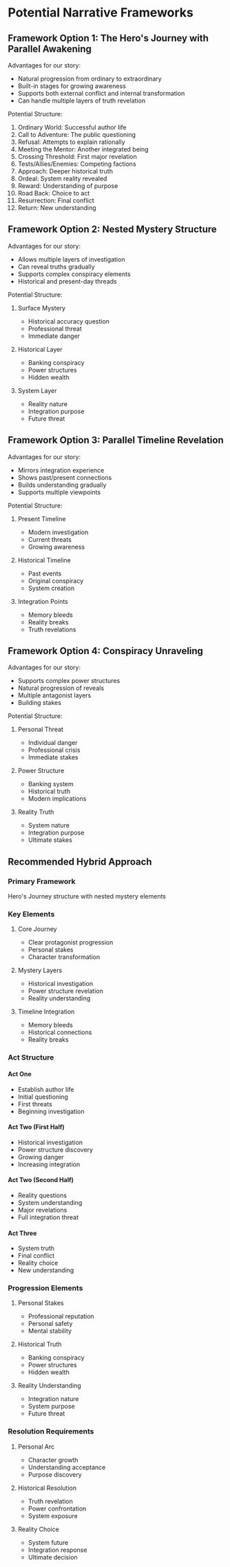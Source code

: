 # Potential Narrative Frameworks

## Framework Option 1: The Hero's Journey with Parallel Awakening

Advantages for our story:
- Natural progression from ordinary to extraordinary
- Built-in stages for growing awareness
- Supports both external conflict and internal transformation
- Can handle multiple layers of truth revelation

Potential Structure:
1. Ordinary World: Successful author life
2. Call to Adventure: The public questioning
3. Refusal: Attempts to explain rationally
4. Meeting the Mentor: Another integrated being
5. Crossing Threshold: First major revelation
6. Tests/Allies/Enemies: Competing factions
7. Approach: Deeper historical truth
8. Ordeal: System reality revealed
9. Reward: Understanding of purpose
10. Road Back: Choice to act
11. Resurrection: Final conflict
12. Return: New understanding

## Framework Option 2: Nested Mystery Structure

Advantages for our story:
- Allows multiple layers of investigation
- Can reveal truths gradually
- Supports complex conspiracy elements
- Historical and present-day threads

Potential Structure:
1. Surface Mystery
   - Historical accuracy question
   - Professional threat
   - Immediate danger

2. Historical Layer
   - Banking conspiracy
   - Power structures
   - Hidden wealth

3. System Layer
   - Reality nature
   - Integration purpose
   - Future threat

## Framework Option 3: Parallel Timeline Revelation

Advantages for our story:
- Mirrors integration experience
- Shows past/present connections
- Builds understanding gradually
- Supports multiple viewpoints

Potential Structure:
1. Present Timeline
   - Modern investigation
   - Current threats
   - Growing awareness

2. Historical Timeline
   - Past events
   - Original conspiracy
   - System creation

3. Integration Points
   - Memory bleeds
   - Reality breaks
   - Truth revelations

## Framework Option 4: Conspiracy Unraveling

Advantages for our story:
- Supports complex power structures
- Natural progression of reveals
- Multiple antagonist layers
- Building stakes

Potential Structure:
1. Personal Threat
   - Individual danger
   - Professional crisis
   - Immediate stakes

2. Power Structure
   - Banking system
   - Historical truth
   - Modern implications

3. Reality Truth
   - System nature
   - Integration purpose
   - Ultimate stakes

## Recommended Hybrid Approach

### Primary Framework
Hero's Journey structure with nested mystery elements

### Key Elements
1. Core Journey
   - Clear protagonist progression
   - Personal stakes
   - Character transformation

2. Mystery Layers
   - Historical investigation
   - Power structure revelation
   - Reality understanding

3. Timeline Integration
   - Memory bleeds
   - Historical connections
   - Reality breaks

### Act Structure

#### Act One
- Establish author life
- Initial questioning
- First threats
- Beginning investigation

#### Act Two (First Half)
- Historical investigation
- Power structure discovery
- Growing danger
- Increasing integration

#### Act Two (Second Half)
- Reality questions
- System understanding
- Major revelations
- Full integration threat

#### Act Three
- System truth
- Final conflict
- Reality choice
- New understanding

### Progression Elements
1. Personal Stakes
   - Professional reputation
   - Personal safety
   - Mental stability

2. Historical Truth
   - Banking conspiracy
   - Power structures
   - Hidden wealth

3. Reality Understanding
   - Integration nature
   - System purpose
   - Future threat

### Resolution Requirements
1. Personal Arc
   - Character growth
   - Understanding acceptance
   - Purpose discovery

2. Historical Resolution
   - Truth revelation
   - Power confrontation
   - System exposure

3. Reality Choice
   - System future
   - Integration response
   - Ultimate decision